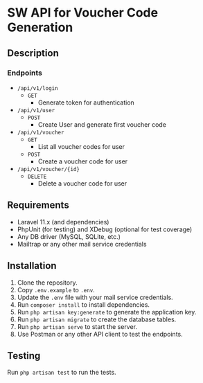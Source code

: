 # SW API for Voucher Code Generation

## Description

### Endpoints
   - `/api/v1/login`
     - `GET`
       - Generate token for authentication
   - `/api/v1/user`
     - `POST`
       - Create User and generate first voucher code
   - `/api/v1/voucher`
     - `GET`
       - List all voucher codes for user
     - `POST`
       - Create a voucher code for user
   - `/api/v1/voucher/{id}`
     - `DELETE`
       - Delete a voucher code for user

## Requirements

- Laravel 11.x (and dependencies)
- PhpUnit (for testing) and XDebug (optional for test coverage)
- Any DB driver (MySQL, SQLite, etc.)
- Mailtrap or any other mail service credentials

## Installation

1. Clone the repository.
2. Copy `.env.example` to `.env`.
3. Update the `.env` file with your mail service credentials.
4. Run `composer install` to install dependencies.
5. Run `php artisan key:generate` to generate the application key.
6. Run `php artisan migrate` to create the database tables.
7. Run `php artisan serve` to start the server.
8. Use Postman or any other API client to test the endpoints.

## Testing

Run `php artisan test` to run the tests.
